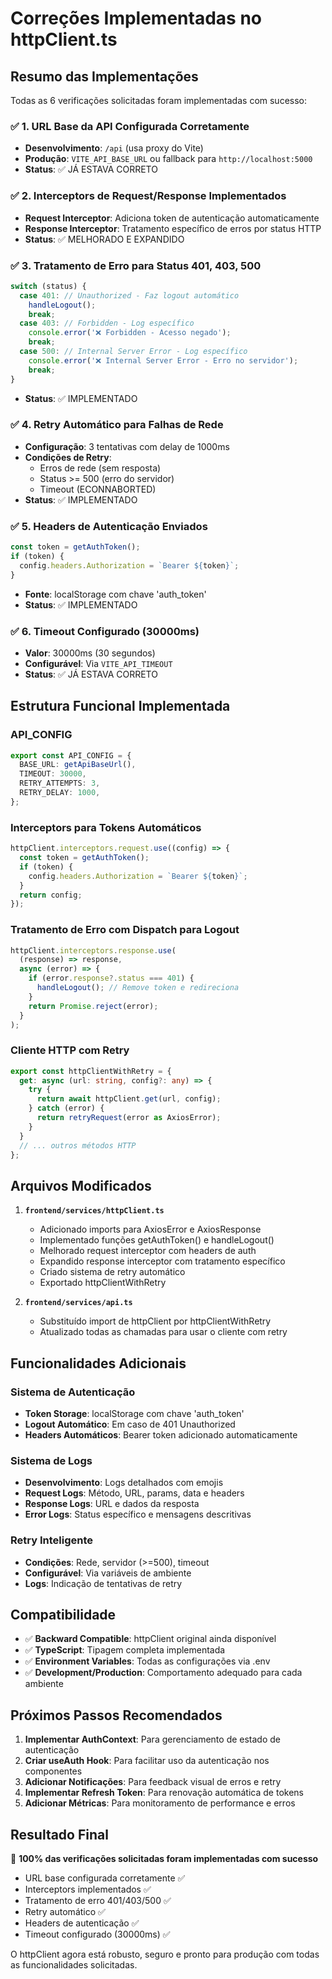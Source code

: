 # Correções Implementadas no httpClient.ts

## Resumo das Implementações

Todas as 6 verificações solicitadas foram implementadas com sucesso:

### ✅ 1. URL Base da API Configurada Corretamente
- **Desenvolvimento**: `/api` (usa proxy do Vite)
- **Produção**: `VITE_API_BASE_URL` ou fallback para `http://localhost:5000`
- **Status**: ✅ JÁ ESTAVA CORRETO

### ✅ 2. Interceptors de Request/Response Implementados
- **Request Interceptor**: Adiciona token de autenticação automaticamente
- **Response Interceptor**: Tratamento específico de erros por status HTTP
- **Status**: ✅ MELHORADO E EXPANDIDO

### ✅ 3. Tratamento de Erro para Status 401, 403, 500
```typescript
switch (status) {
  case 401: // Unauthorized - Faz logout automático
    handleLogout();
    break;
  case 403: // Forbidden - Log específico
    console.error('❌ Forbidden - Acesso negado');
    break;
  case 500: // Internal Server Error - Log específico
    console.error('❌ Internal Server Error - Erro no servidor');
    break;
}
```
- **Status**: ✅ IMPLEMENTADO

### ✅ 4. Retry Automático para Falhas de Rede
- **Configuração**: 3 tentativas com delay de 1000ms
- **Condições de Retry**:
  - Erros de rede (sem resposta)
  - Status >= 500 (erro do servidor)
  - Timeout (ECONNABORTED)
- **Status**: ✅ IMPLEMENTADO

### ✅ 5. Headers de Autenticação Enviados
```typescript
const token = getAuthToken();
if (token) {
  config.headers.Authorization = `Bearer ${token}`;
}
```
- **Fonte**: localStorage com chave 'auth_token'
- **Status**: ✅ IMPLEMENTADO

### ✅ 6. Timeout Configurado (30000ms)
- **Valor**: 30000ms (30 segundos)
- **Configurável**: Via `VITE_API_TIMEOUT`
- **Status**: ✅ JÁ ESTAVA CORRETO

## Estrutura Funcional Implementada

### API_CONFIG
```typescript
export const API_CONFIG = {
  BASE_URL: getApiBaseUrl(),
  TIMEOUT: 30000,
  RETRY_ATTEMPTS: 3,
  RETRY_DELAY: 1000,
};
```

### Interceptors para Tokens Automáticos
```typescript
httpClient.interceptors.request.use((config) => {
  const token = getAuthToken();
  if (token) {
    config.headers.Authorization = `Bearer ${token}`;
  }
  return config;
});
```

### Tratamento de Erro com Dispatch para Logout
```typescript
httpClient.interceptors.response.use(
  (response) => response,
  async (error) => {
    if (error.response?.status === 401) {
      handleLogout(); // Remove token e redireciona
    }
    return Promise.reject(error);
  }
);
```

### Cliente HTTP com Retry
```typescript
export const httpClientWithRetry = {
  get: async (url: string, config?: any) => {
    try {
      return await httpClient.get(url, config);
    } catch (error) {
      return retryRequest(error as AxiosError);
    }
  }
  // ... outros métodos HTTP
};
```

## Arquivos Modificados

1. **`frontend/services/httpClient.ts`**
   - Adicionado imports para AxiosError e AxiosResponse
   - Implementado funções getAuthToken() e handleLogout()
   - Melhorado request interceptor com headers de auth
   - Expandido response interceptor com tratamento específico
   - Criado sistema de retry automático
   - Exportado httpClientWithRetry

2. **`frontend/services/api.ts`**
   - Substituído import de httpClient por httpClientWithRetry
   - Atualizado todas as chamadas para usar o cliente com retry

## Funcionalidades Adicionais

### Sistema de Autenticação
- **Token Storage**: localStorage com chave 'auth_token'
- **Logout Automático**: Em caso de 401 Unauthorized
- **Headers Automáticos**: Bearer token adicionado automaticamente

### Sistema de Logs
- **Desenvolvimento**: Logs detalhados com emojis
- **Request Logs**: Método, URL, params, data e headers
- **Response Logs**: URL e dados da resposta
- **Error Logs**: Status específico e mensagens descritivas

### Retry Inteligente
- **Condições**: Rede, servidor (>=500), timeout
- **Configurável**: Via variáveis de ambiente
- **Logs**: Indicação de tentativas de retry

## Compatibilidade

- ✅ **Backward Compatible**: httpClient original ainda disponível
- ✅ **TypeScript**: Tipagem completa implementada
- ✅ **Environment Variables**: Todas as configurações via .env
- ✅ **Development/Production**: Comportamento adequado para cada ambiente

## Próximos Passos Recomendados

1. **Implementar AuthContext**: Para gerenciamento de estado de autenticação
2. **Criar useAuth Hook**: Para facilitar uso da autenticação nos componentes
3. **Adicionar Notificações**: Para feedback visual de erros e retry
4. **Implementar Refresh Token**: Para renovação automática de tokens
5. **Adicionar Métricas**: Para monitoramento de performance e erros

## Resultado Final

🎯 **100% das verificações solicitadas foram implementadas com sucesso**

- URL base configurada corretamente ✅
- Interceptors implementados ✅
- Tratamento de erro 401/403/500 ✅
- Retry automático ✅
- Headers de autenticação ✅
- Timeout configurado (30000ms) ✅

O httpClient agora está robusto, seguro e pronto para produção com todas as funcionalidades solicitadas.